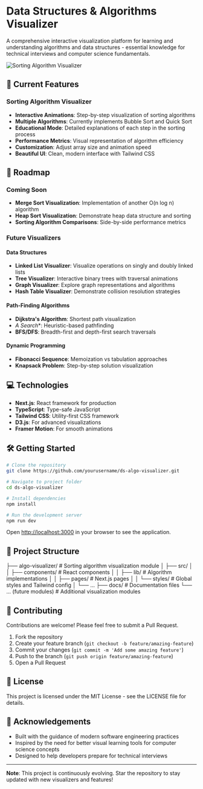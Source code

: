 # Data Structures & Algorithms Visualizer

A comprehensive interactive visualization platform for learning and understanding algorithms and data structures - essential knowledge for technical interviews and computer science fundamentals.

![Sorting Algorithm Visualizer](https://via.placeholder.com/800x400?text=Algorithm+Visualizer)

## 🚀 Current Features

### Sorting Algorithm Visualizer
- **Interactive Animations**: Step-by-step visualization of sorting algorithms
- **Multiple Algorithms**: Currently implements Bubble Sort and Quick Sort
- **Educational Mode**: Detailed explanations of each step in the sorting process
- **Performance Metrics**: Visual representation of algorithm efficiency
- **Customization**: Adjust array size and animation speed
- **Beautiful UI**: Clean, modern interface with Tailwind CSS

## 🔮 Roadmap

### Coming Soon
- **Merge Sort Visualization**: Implementation of another O(n log n) algorithm
- **Heap Sort Visualization**: Demonstrate heap data structure and sorting
- **Sorting Algorithm Comparisons**: Side-by-side performance metrics

### Future Visualizers

#### Data Structures
- **Linked List Visualizer**: Visualize operations on singly and doubly linked lists
- **Tree Visualizer**: Interactive binary trees with traversal animations
- **Graph Visualizer**: Explore graph representations and algorithms
- **Hash Table Visualizer**: Demonstrate collision resolution strategies

#### Path-Finding Algorithms
- **Dijkstra's Algorithm**: Shortest path visualization
- **A* Search**: Heuristic-based pathfinding
- **BFS/DFS**: Breadth-first and depth-first search traversals

#### Dynamic Programming
- **Fibonacci Sequence**: Memoization vs tabulation approaches
- **Knapsack Problem**: Step-by-step solution visualization

## 💻 Technologies

- **Next.js**: React framework for production
- **TypeScript**: Type-safe JavaScript
- **Tailwind CSS**: Utility-first CSS framework
- **D3.js**: For advanced visualizations
- **Framer Motion**: For smooth animations

## 🛠️ Getting Started

```bash
# Clone the repository
git clone https://github.com/yourusername/ds-algo-visualizer.git

# Navigate to project folder
cd ds-algo-visualizer

# Install dependencies
npm install

# Run the development server
npm run dev
```

Open [http://localhost:3000](http://localhost:3000) in your browser to see the application.

## 📁 Project Structure

├── algo-visualizer/       # Sorting algorithm visualization module
│   ├── src/
│   │   ├── components/    # React components
│   │   ├── lib/           # Algorithm implementations
│   │   ├── pages/         # Next.js pages
│   │   └── styles/        # Global styles and Tailwind config
│   └── ...
├── docs/                  # Documentation files
└── ... (future modules)   # Additional visualization modules

## 🤝 Contributing

Contributions are welcome! Please feel free to submit a Pull Request.

1. Fork the repository
2. Create your feature branch (`git checkout -b feature/amazing-feature`)
3. Commit your changes (`git commit -m 'Add some amazing feature'`)
4. Push to the branch (`git push origin feature/amazing-feature`)
5. Open a Pull Request

## 📄 License

This project is licensed under the MIT License - see the LICENSE file for details.

## 🙏 Acknowledgements

- Built with the guidance of modern software engineering practices
- Inspired by the need for better visual learning tools for computer science concepts
- Designed to help developers prepare for technical interviews

---

**Note**: This project is continuously evolving. Star the repository to stay updated with new visualizers and features!